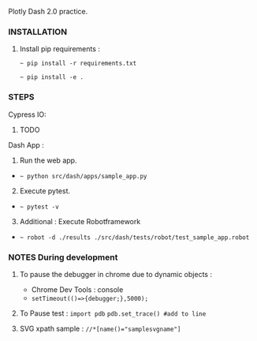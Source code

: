 Plotly Dash 2.0 practice.

### INSTALLATION ###
1. Install pip requirements : 
    ```commandline
    ~ pip install -r requirements.txt 
    ```
    ```commandline
    ~ pip install -e .
    ```

### STEPS ###

Cypress IO:

1. TODO

Dash App :
1. Run the web app. 
- `~ python src/dash/apps/sample_app.py`

2. Execute pytest.
- `~ pytest -v`

3. Additional : Execute Robotframework
- `~ robot -d ./results ./src/dash/tests/robot/test_sample_app.robot `

### NOTES During development ###
1. To pause the debugger in chrome due to dynamic objects : 
    - Chrome Dev Tools : console 
    - `setTimeout(()=>{debugger;},5000);`

2. To Pause test : 
    ```import pdb```
    ```pdb.set_trace() #add to line```

3. SVG xpath sample : `//*[name()="samplesvgname"]`
